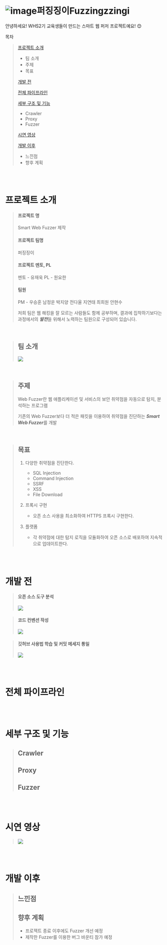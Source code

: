 ![image](https://github.com/user-attachments/assets/f9925281-6fea-4143-8d3c-836061b10e8d)퍼징징이Fuzzingzzingi
==============
안녕하세요! WHS2기 교육생들이 만드는 스마트 웹 퍼저 프로젝트예요! 😊

목차
> [프로젝트 소개](프로젝트-소개)
>    * 팀 소개
>    * 주제
>    * 목표
>
> [개발 전](개발-전)
> 
> [전체 파이프라인](전체-파이프라인)
>    
> [세부 구조 및 기능](세부-구조-및-기능)
>    * Crawler
>    * Proxy
>    * Fuzzer
>
> [시연 영상](시연-영상)
> 
> [개발 이후](개발-이후)
>    * 느낀점
>    * 향후 계획
>   

<br>
<br>

# 프로젝트 소개
> #### 프로젝트 명
> Smart Web Fuzzer 제작
>
> #### 프로젝트 팀명
> 퍼징징이
>
> #### 프로젝트 멘토, PL
> 멘토 - 유재욱
> PL - 원요한
>
> #### 팀원
> PM - 우승훈
> 남정운
> 박지양
> 전다울
> 지연태
> 최희원
> 안현수
>
> 저희 팀은 웹 해킹을 잘 모르는 사람들도 함께 공부하며, 결과에 집착하기보다는 과정에서의 ***발전***을 위해서 노력하는 팀원으로 구성되어 있습니다.
>
<br>

> ## 팀 소개
> <img src="https://github.com/user-attachments/assets/6dd9e3ba-b482-4d7b-b411-483f2f86f9ff"/>
<br>

> ## 주제
> Web Fuzzer란 웹 애플리케이션 및 서비스의 보안 취약점을 자동으로 탐지, 분석하는 프로그램
>
> 기존의 Web Fuzzer보다 더 적은 패킷을 이용하여 취약점을 진단하는 ***Smart Web Fuzzer***를 개발 
<br>

> ## 목표
> 1. 다양한 취약점을 진단한다.
>    - SQL Injection
>    - Command Injection
>    - SSRF
>    - XSS
>    - File Download
>      
> 2. 프록시 구현
>    - 오픈 소스 사용을 최소화하여 HTTPS 프록시 구현한다.
>      
> 3. 플랫폼
>    - 각 취약점에 대한 탐지 로직을 모듈화하여 오픈 소스로 배포하여 지속적으로 업데이트한다.
>
<br>
<br>

# 개발 전
> #### 오픈 소스 도구 분석
> <img src="https://github.com/user-attachments/assets/fd37b461-6ed7-4e4f-84de-06e6e3774b7e"/>

> #### 코드 컨벤션 작성
> <img src="https://github.com/user-attachments/assets/ef14694a-e42e-40f3-965d-4bcb06dbb08d"/>

> #### 깃허브 사용법 학습 및 커밋 메세지 통일
> <img src="https://github.com/user-attachments/assets/f1802c26-58b6-4cc9-aa1b-d891307caf03"/>

<br>
<br>

# 전체 파이프라인
>
>

<br>
<br>

# 세부 구조 및 기능
>
> ## Crawler
>
> 
> ## Proxy
>
>
> ## Fuzzer
>
>

<br>
<br>

# 시연 영상
>
><img src="https://github.com/user-attachments/assets/e70b9429-b435-484d-85cb-033b145b91d1"/>

<br>
<br>

# 개발 이후
>
> ## 느낀점
>
>
> ## 향후 계획
>  * 프로젝트 종료 이후에도 Fuzzer 개선 예정
>  * 제작한 Fuzzer를 이용한 버그 바운티 참가 예정
>
